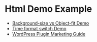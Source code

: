Html Demo Example
=================

*   [Background-size vs Object-fit Demo](background-size-vs-object-fit-css.html)
*   [Time format switch Demo](time_format_toggle.html)
*   [WordPress Plugin Marketing Guide](wordpress-plugin-marketing-guide.html)
